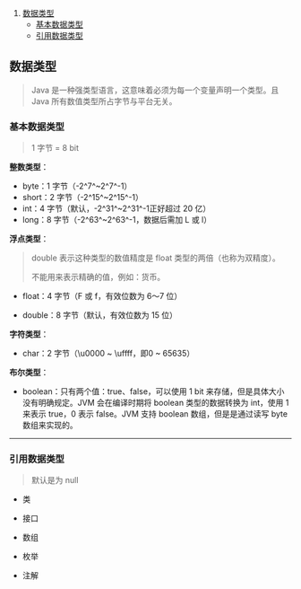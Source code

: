 1. [数据类型](#数据类型)
	- [基本数据类型](#基本数据类型)
	- [引用数据类型](#引用数据类型)
## 数据类型


> Java 是一种强类型语言，这意味着必须为每一个变量声明一个类型。且 Java 所有数值类型所占字节与平台无关。



### 基本数据类型

> 1 字节 = 8 bit

**整数类型**：

- byte：1 字节（-2^7^~2^7^-1）
- short：2 字节（-2^15^~2^15^-1）
- int：4 字节（默认，-2^31^~2^31^-1正好超过 20 亿）
- long：8 字节（-2^63^~2^63^-1，数据后需加 L 或 l）

**浮点类型**：

> double 表示这种类型的数值精度是 float 类型的两倍（也称为双精度）。
>
> 不能用来表示精确的值，例如：货币。

- float：4 字节（F 或 f，有效位数为 6～7 位）

- double：8 字节（默认，有效位数为 15 位）


**字符类型**：

- char：2 字节（\u0000 ~ \uffff，即0 ~ 65635）


**布尔类型**：

- boolean：只有两个值：true、false，可以使用 1 bit 来存储，但是具体大小没有明确规定。JVM 会在编译时期将 boolean 类型的数据转换为 int，使用 1 来表示 true，0 表示 false。JVM 支持 boolean 数组，但是是通过读写 byte 数组来实现的。

----

### 	引用数据类型

> 默认是为 null

- 类

- 接口

- 数组

- 枚举

- 注解


